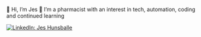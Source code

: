 👋 Hi, I’m Jes
🌱 I’m a pharmacist with an interest in tech, automation, coding and continued learning

[![LinkedIn: Jes Hunsballe](https://img.shields.io/static/v1?label=&style=for-the-badge&message=Jes%20Hunsballe&logo=LinkedIn&color=0a66c2)](https://www.linkedin.com/in/hunsballe/)

<!---
brew-guy/brew-guy is a ✨ special ✨ repository because its `README.md` (this file) appears on your GitHub profile.
You can click the Preview link to take a look at your changes.
--->
